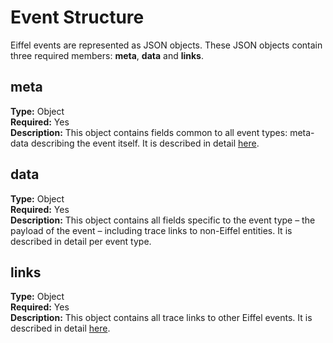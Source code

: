 <!---
   Copyright 2017 Ericsson AB.
   For a full list of individual contributors, please see the commit history.

   Licensed under the Apache License, Version 2.0 (the "License");
   you may not use this file except in compliance with the License.
   You may obtain a copy of the License at

       http://www.apache.org/licenses/LICENSE-2.0

   Unless required by applicable law or agreed to in writing, software
   distributed under the License is distributed on an "AS IS" BASIS,
   WITHOUT WARRANTIES OR CONDITIONS OF ANY KIND, either express or implied.
   See the License for the specific language governing permissions and
   limitations under the License.
--->

# Event Structure
Eiffel events are represented as JSON objects. These JSON objects contain three required members: __meta__, __data__ and __links__.

## meta
__Type:__ Object  
__Required:__ Yes  
__Description:__ This object contains fields common to all event types: meta-data describing the event itself. It is described in detail [here](./the-meta-object.md).

## data
__Type:__ Object  
__Required:__ Yes  
__Description:__ This object contains all fields specific to the event type – the payload of the event – including trace links to non-Eiffel entities. It is described in detail per event type.

## links
__Type:__ Object  
__Required:__ Yes  
__Description:__ This object contains all trace links to other Eiffel events. It is described in detail [here](./the-links-object.md).
